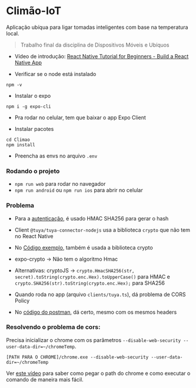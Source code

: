 # Climão-IoT

Aplicação ubíqua para ligar tomadas inteligentes com base na temperatura local.

> Trabalho final da disciplina de Dispositivos Móveis e Ubíquos

- Vídeo de introdução: [React Native Tutorial for Beginners - Build a React Native App
  ](https://www.youtube.com/watch?v=0-S5a0eXPoc)

- Verificar se o node está instalado

```shell
npm -v
```

- Instalar o expo

```shell
npm i -g expo-cli
```

- Pra rodar no celular, tem que baixar o app Expo Client

- Instalar pacotes

```shell
cd Climao
npm install
```

- Preencha as envs no arquivo `.env`

### Rodando o projeto

- `npm run web` para rodar no navegador
- `npm run android` ou `npm run ios` para abrir no celular

### Problema

- Para a [autenticação](https://developer.tuya.com/en/docs/iot/new-singnature?id=Kbw0q34cs2e5g), é usado HMAC SHA256 para gerar o hash

- Client `@tuya/tuya-connector-nodejs` usa a biblioteca `crypto` que não tem no React Native
- No [Código exemplo](https://developer.tuya.com/en/docs/iot/new-singnature?id=Kbw0q34cs2e5g#title-19-Sample%20code%20for%20JavaScript), também é usada a biblioteca crypto

- expo-crypto -> Não tem o algoritmo Hmac

- Alternativas: cryptoJS -> `crypto.HmacSHA256(str, secret).toString(crypto.enc.Hex).toUpperCase()` para HMAC e `crypto.SHA256(str).toString(crypto.enc.Hex);` para SHA256

- Quando roda no app (arquivo `clients/tuya.ts`), dá problema de CORS Policy
- No [código do postman](https://developer.tuya.com/en/docs/iot/check-postman-sign?id=Kavfn3820sxg4), dá certo, mesmo com os mesmos headers

### Resolvendo o problema de cors:

Precisa inicializar o chrome com os parâmetros `--disable-web-security --user-data-dir=~/chromeTemp`.

```shell
[PATH PARA O CHROME]/chrome.exe --disable-web-security --user-data-dir=~/chromeTemp
```

Ver [este vídeo](https://www.youtube.com/watch?v=MkiDyyBDuSE) para saber como pegar o path do chrome e como executar o comando de maneira mais fácil.
